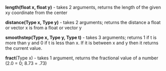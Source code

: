 **length(float x, float y)** - takes 2 arguments, returns the length of the given xy coordinate from the center

**distance(Type x, Type y)** - takes 2 arguments;
returns the distance a float or vector x is from a float or vector y

**smoothstep(Type x, Type y, Type t)** - takes 3 arguments; returns 1 if t is more than y and 0 if t is less than x. If it is between x and y then it returns the current value.

**fract**(Type x) - takes 1 argument, returns the fractional value of a number (2.0 = 0; 8.73 = .73)